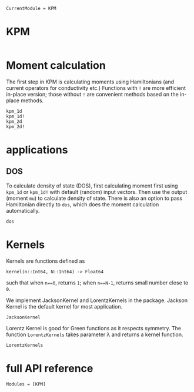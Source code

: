 ```@meta
CurrentModule = KPM
```

# KPM

```@index
```
# Moment calculation

The first step in KPM is calculating moments using Hamiltonians (and current operators for conductivity etc.)
Functions with `!` are more efficient in-place version; those without `!` are convenient methods based on the
in-place methods.

```@docs
kpm_1d
kpm_1d!
kpm_2d
kpm_2d!
```

# applications

## DOS

To calculate density of state (DOS), first calculating moment first using `kpm_1d` or `kpm_1d!` with
default (random) input vectors. Then use the output (moment `mu`) to calculate density of state. 
There is also an option to pass Hamiltonian directly to `dos`, which does the
moment calculation automatically.

```@docs
dos
```


# Kernels

Kernels are functions defined as
```
kernel(n::Int64, N::Int64) -> Float64
```
such that when `n==0`, returns `1`; when `n==N-1`, returns small number close to `0`.

We implement JacksonKernel and LorentzKernels in the package.
Jackson Kernel is the default kernel for most application.
```@docs
JacksonKernel
```

Lorentz Kernel is good for Green functions as it respects symmetry. The function `LorentzKernels`
takes parameter λ and returns a kernel function.
```@docs
LorentzKernels
```


# full API reference
```@autodocs
Modules = [KPM]
```
